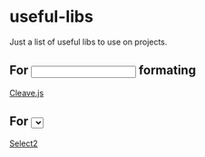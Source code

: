 # useful-libs
Just a list of useful libs to use on projects.

## For <input> formating 
[Cleave.js](https://nosir.github.io/cleave.js/)

## For <select> formating 
[Select2](https://select2.org/)

